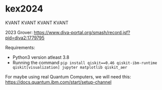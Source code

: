 # kex2024
KVANT KVANT KVANT KVANT

2023 Grover: https://www.diva-portal.org/smash/record.jsf?pid=diva2:1779795 

Requirements:
- Python3 version atleast 3.8
- Running the command `pip install qiskit==0.46 qiskit-ibm-runtime qiskit[visualization] jupyter matplotlib qiskit_aer`

For maybe using real Quantum Computers, we will need this:
https://docs.quantum.ibm.com/start/setup-channel 